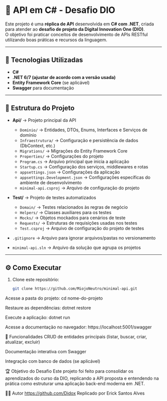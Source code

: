 # 📌 API em C# - Desafio DIO

Este projeto é uma **réplica de API** desenvolvida em **C# com .NET**, criada para atender ao **desafio de projeto da Digital Innovation One (DIO)**.  
O objetivo foi praticar conceitos de desenvolvimento de APIs RESTful utilizando boas práticas e recursos da linguagem.

---

## 🚀 Tecnologias Utilizadas
- **C#**  
- **.NET 6/7 (ajustar de acordo com a versão usada)**  
- **Entity Framework Core** (se aplicável)  
- **Swagger** para documentação  

---

## 📂 Estrutura do Projeto

- **Api/** → Projeto principal da API
  - `Dominio/` → Entidades, DTOs, Enums, Interfaces e Serviços de domínio
  - `Infraestrutura/` → Configuração e persistência de dados (DbContext, etc.)
  - `Migrations/` → Migrações do Entity Framework Core
  - `Properties/` → Configurações do projeto
  - `Program.cs` → Arquivo principal que inicia a aplicação
  - `Startup.cs` → Configuração dos serviços, middlewares e rotas
  - `appsettings.json` → Configurações da aplicação
  - `appsettings.Development.json` → Configurações específicas do ambiente de desenvolvimento
  - `minimal-api.csproj` → Arquivo de configuração do projeto

- **Test/** → Projeto de testes automatizados
  - `Domain/` → Testes relacionados às regras de negócio
  - `Helpers/` → Classes auxiliares para os testes
  - `Mocks/` → Objetos mockados para cenários de teste
  - `Requests/` → Estruturas de requisições usadas nos testes
  - `Test.csproj` → Arquivo de configuração do projeto de testes

- `.gitignore` → Arquivo para ignorar arquivos/pastas no versionamento  
- `minimal-api.sln` → Arquivo da solução que agrupa os projetos  


---

## ⚙️ Como Executar
1. Clone este repositório:
   ```bash
   git clone https://github.com/MiojoNeutro/minimal-api.git
   
Acesse a pasta do projeto:
cd nome-do-projeto

Restaure as dependências:
dotnet restore

Execute a aplicação:
dotnet run

Acesse a documentação no navegador:
https://localhost:5001/swagger

📌 Funcionalidades
 CRUD de entidades principais (listar, buscar, criar, atualizar, excluir)

 Documentação interativa com Swagger

 Integração com banco de dados (se aplicável)

🏆 Objetivo do Desafio
Este projeto foi feito para consolidar os aprendizados do curso da DIO, replicando a API proposta e entendendo na prática como estruturar uma aplicação back-end moderna em .NET.

👨‍💻 Autor
https://github.com/Didox
Replicado por Erick Santos Alves
